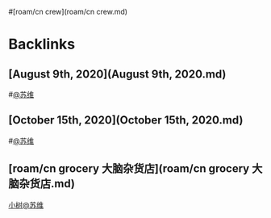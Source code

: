 
#[roam/cn crew](roam/cn crew.md)

# Backlinks
## [August 9th, 2020](August 9th, 2020.md)

#[@苏维](@苏维.md)

## [October 15th, 2020](October 15th, 2020.md)

#[@苏维](@苏维.md)

## [roam/cn grocery 大脑杂货店](roam/cn grocery 大脑杂货店.md)
[小树](小树.md)[@苏维](@苏维.md)


